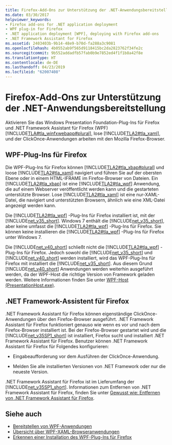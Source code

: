 ```yaml
---
title: Firefox-Add-Ons zur Unterstützung der .NET-Anwendungsbereitstellung
ms.date: 03/30/2017
helpviewer_keywords:
- Firefox add-ons for .NET application deployment
- WPF plug-in for Firefox
- .NET application deployment [WPF], deploying with Firefox add-ons
- .NET Framework Assistant for Firefox
ms.assetid: 2403403b-9b14-48e9-b70d-fa288a3c9081
ms.openlocfilehash: 4b0552ab9f565d9118415bc2da2823762f34fe2c
ms.sourcegitcommit: 9b552addadfb57fab0b9e7852ed4f1f1b8a42f8e
ms.translationtype: HT
ms.contentlocale: de-DE
ms.lasthandoff: 04/23/2019
ms.locfileid: "62007408"
---
```

# <a name="firefox-add-ons-to-support-net-application-deployment"></a>Firefox-Add-Ons zur Unterstützung der .NET-Anwendungsbereitstellung
Aktivieren Sie das Windows Presentation Foundation-Plug-Ins für Firefox und .NET Framework Assistant für Firefox (WPF) [!INCLUDE[TLA#tla_winfxwebapp#plural](../../../../includes/tlasharptla-winfxwebappsharpplural-md.md)], lose [!INCLUDE[TLA2#tla_xaml](../../../../includes/tla2sharptla-xaml-md.md)], und der ClickOnce-Anwendungen arbeiten mit den Mozilla Firefox-Browser.  
  
## <a name="wpf-plug-in-for-firefox"></a>WPF-Plug-Ins für Firefox  
 Die WPF-Plug-Ins für Firefox können [!INCLUDE[TLA2#tla_xbap#plural](../../../../includes/tla2sharptla-xbapsharpplural-md.md)] und loose [!INCLUDE[TLA2#tla_xaml](../../../../includes/tla2sharptla-xaml-md.md)] navigiert und führen Sie auf der obersten Ebene oder in einem HTML-IFRAME im Firefox-Browser von Dateien. Ein [!INCLUDE[TLA2#tla_xbap](../../../../includes/tla2sharptla-xbap-md.md)] ist eine [!INCLUDE[TLA2#tla_wpf](../../../../includes/tla2sharptla-wpf-md.md)] Anwendung, die auf einem Webserver veröffentlicht werden kann und die gestarteten unterstützte Browser. Lose [!INCLUDE[TLA2#tla_xaml](../../../../includes/tla2sharptla-xaml-md.md)] ist eine nur-XAML-Datei, die navigiert und unterstützten Browsern, ähnlich wie eine XML-Datei angezeigt werden kann.  
  
 Die [!INCLUDE[TLA2#tla_wpf](../../../../includes/tla2sharptla-wpf-md.md)] -Plug-Ins für Firefox installiert ist, mit der [!INCLUDE[net_v35_short](../../../../includes/net-v35-short-md.md)]. Windows 7 enthält die [!INCLUDE[net_v35_short](../../../../includes/net-v35-short-md.md)], aber keine umfasst die [!INCLUDE[TLA2#tla_wpf](../../../../includes/tla2sharptla-wpf-md.md)] -Plug-Ins für Firefox. Sie können keine installieren die [!INCLUDE[TLA2#tla_wpf](../../../../includes/tla2sharptla-wpf-md.md)] -Plug-Ins für Firefox unter Windows 7.  
  
 Die [!INCLUDE[net_v40_short](../../../../includes/net-v40-short-md.md)] schließt nicht die [!INCLUDE[TLA2#tla_wpf](../../../../includes/tla2sharptla-wpf-md.md)] -Plug-Ins für Firefox. Jedoch sowohl die [!INCLUDE[net_v35_short](../../../../includes/net-v35-short-md.md)] und [!INCLUDE[net_v40_short](../../../../includes/net-v40-short-md.md)] werden installiert, wird das WPF-Plug-Ins für Firefox mit installiert die [!INCLUDE[net_v35_short](../../../../includes/net-v35-short-md.md)]. Aus diesem Grund [!INCLUDE[net_v40_short](../../../../includes/net-v40-short-md.md)] Anwendungen werden weiterhin ausgeführt werden, da der WPF-Host die richtige Version von Framework geladen werden. Weitere Informationen finden Sie unter [WPF-Host (PresentationHost.exe)](wpf-host-presentationhost-exe.md).  
  
## <a name="net-framework-assistant-for-firefox"></a>.NET Framework-Assistent für Firefox  
 .NET Framework Assistant für Firefox können eigenständige ClickOnce-Anwendungen über den Firefox-Browser ausgeführt. .NET Framework Assistant für Firefox funktioniert genauso wie wenn es vor und nach dem Firefox-Browser installiert ist. Bei der Firefox-Browser gestartet wird und die [!INCLUDE[net_v35SP1_short](../../../../includes/net-v35sp1-short-md.md)] ist installiert, Firefox sucht und installiert .NET Framework Assistant für Firefox. Benutzer können .NET Framework Assistant für Firefox für Folgendes konfigurieren:  
  
- Eingabeaufforderung vor dem Ausführen der ClickOnce-Anwendung.  
  
- Melden Sie alle installierten Versionen von .NET Framework oder nur die neueste Version.  
  
 .NET Framework Assistant für Firefox ist im Lieferumfang der [!INCLUDE[net_v35SP1_short](../../../../includes/net-v35sp1-short-md.md)]. Informationen zum Entfernen von .NET Framework Assistant für Firefox, finden Sie unter [Gewusst wie: Entfernen von .NET Framework Assistant für Firefox](https://go.microsoft.com/fwlink/?LinkId=177944).  
  
## <a name="see-also"></a>Siehe auch

- [Bereitstellen von WPF-Anwendungen](deploying-a-wpf-application-wpf.md)
- [Übersicht über WPF-XAML-Browseranwendungen](wpf-xaml-browser-applications-overview.md)
- [Erkennen einer Installation des WPF-Plug-Ins für Firefox](how-to-detect-whether-the-wpf-plug-in-for-firefox-is-installed.md)
